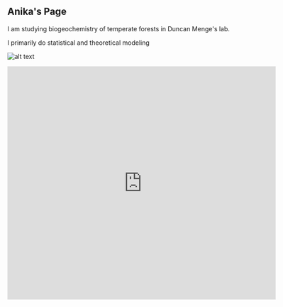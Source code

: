 ## Anika's Page

I am studying  biogeochemistry of temperate forests in Duncan Menge's lab. 

I primarily do statistical and theoretical modeling 

![alt text](https://www.birdlife.org/sites/default/files/styles/1600/public/bialowieza_forest_c_tomasz_wilk_0.jpg?itok=iXRoJtoL)

<iframe id="igraph" scrolling="no" style="border:none;" seamless="seamless" src="https://anikap22.github.io/malaria_asia.html" height="525" width="120%"></iframe>
